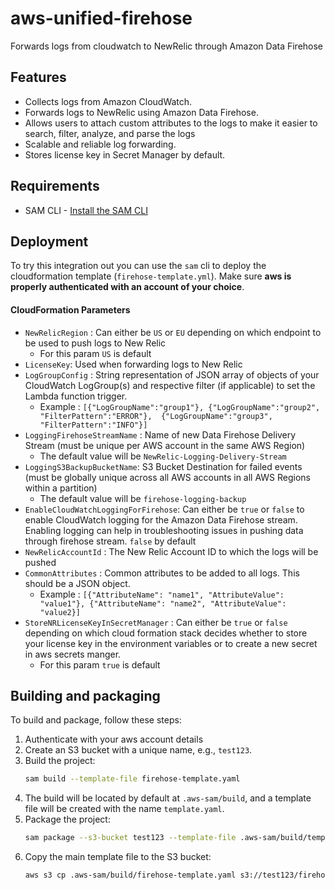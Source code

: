 # aws-unified-firehose
Forwards logs from cloudwatch to NewRelic through Amazon Data Firehose

## Features

- Collects logs from Amazon CloudWatch.
- Forwards logs to NewRelic using Amazon Data Firehose.
- Allows users to attach custom attributes to the logs to make it easier to search, filter, analyze, and parse the logs
- Scalable and reliable log forwarding.
- Stores license key in Secret Manager by default.

## Requirements

- SAM CLI - [Install the SAM CLI](https://docs.aws.amazon.com/serverless-application-model/latest/developerguide/serverless-sam-cli-install.html)

## Deployment

To try this integration out you can use the `sam` cli to deploy the cloudformation template (`firehose-template.yml`). Make sure **aws is properly authenticated with an account of your choice**.


#### CloudFormation Parameters

- `NewRelicRegion` : Can either be `US` or `EU` depending on which endpoint to be used to push logs to New Relic
  - For this param `US` is default
- `LicenseKey`: Used when forwarding logs to New Relic
- `LogGroupConfig` : String representation of JSON array of objects of your CloudWatch LogGroup(s) and respective filter (if applicable) to set the Lambda function trigger.
  - Example : ```[{"LogGroupName":"group1"}, {"LogGroupName":"group2", "FilterPattern":"ERROR"},  {"LogGroupName":"group3", "FilterPattern":"INFO"}]```
- `LoggingFirehoseStreamName` : Name of new Data Firehose Delivery Stream (must be unique per AWS account in the same AWS Region)
  - The default value will be `NewRelic-Logging-Delivery-Stream`
- `LoggingS3BackupBucketName`: S3 Bucket Destination for failed events (must be globally unique across all AWS accounts in all AWS Regions within a partition)
  - The default value will be `firehose-logging-backup`
- `EnableCloudWatchLoggingForFirehose`: Can either be `true` or `false` to enable CloudWatch logging for the Amazon Data Firehose stream. Enabling logging can help in troubleshooting issues in pushing data through firehose stream. `false` by default
- `NewRelicAccountId` : The New Relic Account ID to which the logs will be pushed
- `CommonAttributes` : Common attributes to be added to all logs. This should be a JSON object.
  - Example : ```[{"AttributeName": "name1", "AttributeValue": "value1"}, {"AttributeName": "name2", "AttributeValue": "value2}]```
- `StoreNRLicenseKeyInSecretManager` : Can either be `true` or `false` depending on which cloud formation stack decides whether to store your license key in the environment variables or to create a new secret in aws secrets manger.
  - For this param `true` is default

## Building and packaging
To build and package, follow these steps:
1. Authenticate with your aws account details
2. Create an S3 bucket with a unique name, e.g., `test123`.
3. Build the project:
    ```sh
    sam build --template-file firehose-template.yaml
    ```
4. The build will be located by default at `.aws-sam/build`, and a template file will be created with the name `template.yaml`.
5. Package the project:
    ```sh
    sam package --s3-bucket test123 --template-file .aws-sam/build/template.yaml --output-template-file firehose-template.yaml --region us-east-2
    ```
6. Copy the main template file to the S3 bucket:
    ```sh
    aws s3 cp .aws-sam/build/firehose-template.yaml s3://test123/firehose-template.yaml
    ```